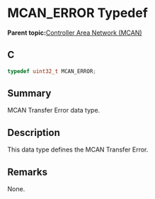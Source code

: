 # MCAN\_ERROR Typedef

**Parent topic:**[Controller Area Network \(MCAN\)](GUID-C9F1E50C-1EF0-4941-A9CB-89808C7C54AF.md)

## C

```c
typedef uint32_t MCAN_ERROR;

```

## Summary

MCAN Transfer Error data type.

## Description

This data type defines the MCAN Transfer Error.

## Remarks

None.

